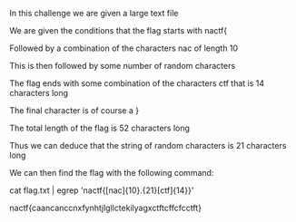In this challenge we are given a large text file 

We are given the conditions that the flag starts with nactf{ 

Followed by a combination of the characters nac of length 10

This is then followed by some number of random characters

The flag ends with some combination of the characters ctf that is 14 characters long 

The final character is of course a }

The total length of the flag is 52 characters long

Thus we can deduce that the string of random characters is 21 characters long

We can then find the flag with the following command:

cat flag.txt | egrep 'nactf\{[nac]{10}.{21}[ctf]{14}\}'

nactf{caancanccnxfynhtjlgllctekilyagxctftcffcfcctft}
